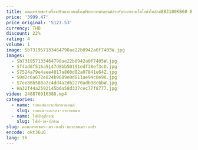 ```yaml
---
title: คอมเพรสเซอร์เครื่องปรับอากาศเครื่องปรับอากาศรถยนต์สำหรับรถกระบะโตโยต้าไฮลักซ์883100KB60 88310-0KB60 88310 0KB60
price: '3999.47'
price_original: '5127.53'
currency: THB
discount: 22%
rating: 4
volume: 1
image: Sb731957133464798ae22b0942a0f7405W.jpg
images:
  - Sb731957133464798ae22b0942a0f7405W.jpg
  - Sf4ad0f516a9147d8bb50191edf38ef3cO.jpg
  - S7524a79e4aee4017a800d02a07841e64Z.jpg
  - S0d2c6a672e824b9689e0d811ae94c0e9K.jpg
  - S7ee86b588a2c4dd4a2db2270adb98c6bW.jpg
  - Ha32f44a2592145b6a58d337cec77f8777.jpg
video: 248876916388.mp4
categories:
  - name: รถยนต์และรถจักรยานยนต์
    slug: รถยนต-และรถจ-กรยานยนต
  - name: ไฟฟ้าอุปกรณ์
    slug: ไฟฟ-าอ-ปกรณ
slug: คอมเพรสเซอร-เคร-องปร-บอากาศเคร-องปร
encode: okt36u6
lang: th
---
```

  